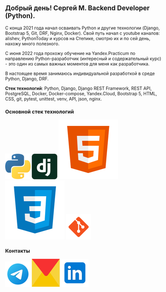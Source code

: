 ## Добрый день! Сергей М. Backend Developer (Python).

C конца 2021 года начал осваивать Python и другие технологии (Django, 
 Bootstrap 5, Git, DRF, Nginx, Docker). Свой путь начал с youtube каналов: alishev, PythonToday и курсов на Степике, смотрю их и по сей день, нахожу много полезного.

С июня 2022 года прохожу обучение на Yandex.Practicum по направлению Python-разработчик (интересный и содержательный курс) - это один из самых важных моментов для меня как разработчика.

В настоящее время занимаюсь индивидуальной разработкой в среде Python, Django, DRF.

**Стек технологий**: Python, Django, Django REST Framework, REST API, PostgreSQL, Docker, Docker-compose, Yandex.Cloud, Bootstrap 5, HTML, CSS, git, pytest, unittest, venv, API, json, nginx.

### Основной стек технологий
[<img src="./images/python.svg" width="82px" height="82px">](https://www.python.org)
[<img src="./images/django.svg" width="82px" height="82px">](https://www.djangoproject.com)
[<img src="./images/html-5.svg">](http://htmlbook.ru/html)
[<img src="./images/css3.svg">](https://html5book.ru/css-css3/)
[<img src="./images/git.svg" width="82px" height="82px">](https://git-scm.com)

### Контакты
[<img src="./images/telegram.svg" width="82px" height="82px">](https://t.me/Sergey_Martyshov)
[<img src="./images/ym.svg" width="90px" height="90px">](mailto:martyshovss@yandex.ru)
[<img src="./images/Linkedin.svg" width="90px" height="90px">](https://www.linkedin.com/in/sergey-martyshov/)
